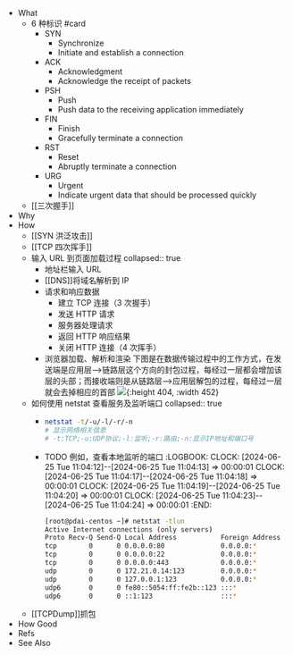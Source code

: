 - What
	- 6 种标识 #card
		- SYN
			- Synchronize
			- Initiate and establish a connection
		- ACK
			- Acknowledgment
			- Acknowledge the receipt of packets
		- PSH
			- Push
			- Push data to the receiving application immediately
		- FIN
			- Finish
			- Gracefully terminate a connection
		- RST
			- Reset
			- Abruptly terminate a connection
		- URG
			- Urgent
			- Indicate urgent data that should be processed quickly
	- [[三次握手]]
- Why
- How
	- [[SYN 洪泛攻击]]
	- [[TCP 四次挥手]]
	- 输入 URL 到页面加载过程
	  collapsed:: true
		- 地址栏输入 URL
		- [[DNS]]将域名解析到 IP
		- 请求和响应数据
			- 建立 TCP 连接（3 次握手）
			- 发送 HTTP 请求
			- 服务器处理请求
			- 返回 HTTP 响应结果
			- 关闭 HTTP 连接（4 次挥手）
		- 浏览器加载、解析和渲染
		  下图是在数据传输过程中的工作方式，在发送端是应用层-->链路层这个方向的封包过程，每经过一层都会增加该层的头部；而接收端则是从链路层-->应用层解包的过程，每经过一层就会去掉相应的首部
		  ![](https://pdai.tech/images/develop/network/dev-network-protocol-10.png){:height 404, :width 452}
	- 如何使用 netstat 查看服务及监听端口
	  collapsed:: true
		- ```sh
		  netstat -t/-u/-l/-r/-n  
		  # 显示网络相关信息
		  # -t:TCP;-u:UDP协议;-l:监听;-r:路由;-n:显示IP地址和端口号
		  ```
		- TODO 例如，查看本地监听的端口 
		  :LOGBOOK:
		  CLOCK: [2024-06-25 Tue 11:04:12]--[2024-06-25 Tue 11:04:13] =>  00:00:01
		  CLOCK: [2024-06-25 Tue 11:04:17]--[2024-06-25 Tue 11:04:18] =>  00:00:01
		  CLOCK: [2024-06-25 Tue 11:04:19]--[2024-06-25 Tue 11:04:20] =>  00:00:01
		  CLOCK: [2024-06-25 Tue 11:04:23]--[2024-06-25 Tue 11:04:24] =>  00:00:01
		  :END:
		  ```sh
		  [root@pdai-centos ~]# netstat -tlun
		  Active Internet connections (only servers)
		  Proto Recv-Q Send-Q Local Address           Foreign Address         State      
		  tcp        0      0 0.0.0.0:80              0.0.0.0:*               LISTEN      
		  tcp        0      0 0.0.0.0:22              0.0.0.0:*               LISTEN     
		  tcp        0      0 0.0.0.0:443             0.0.0.0:*               LISTEN                          
		  udp        0      0 172.21.0.14:123         0.0.0.0:*                          
		  udp        0      0 127.0.0.1:123           0.0.0.0:*                          
		  udp6       0      0 fe80::5054:ff:fe2b::123 :::*                               
		  udp6       0      0 ::1:123                 :::* 
		  ```
	- [[TCPDump]]抓包
- How Good
- Refs
- See Also